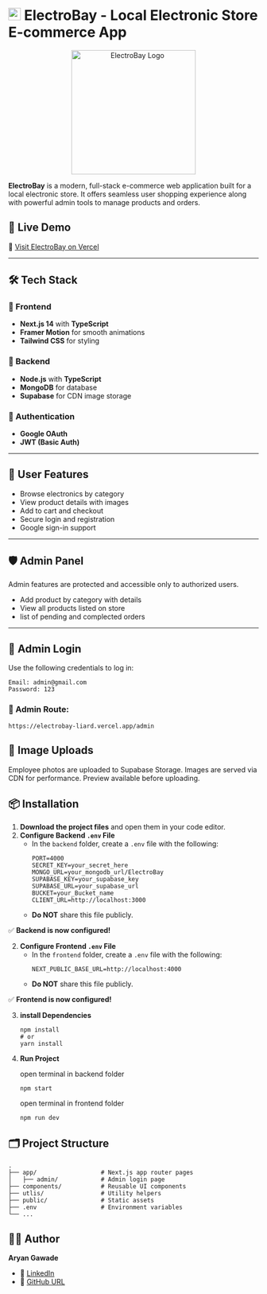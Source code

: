 # <img src="./frontend/app/favicon.ico" alt="ElectroBay Logo" width="25"/> ElectroBay - Local Electronic Store E-commerce App
<p align="center">
  <img src="https://yxbboqcacbihxherpisb.supabase.co/storage/v1/object/public/toki//20250724_152640.png" alt="ElectroBay Logo" width="250"/>
</p>

**ElectroBay** is a modern, full-stack e-commerce web application built for a local electronic store. It offers seamless user shopping experience along with powerful admin tools to manage products and orders.

## 🚀 Live Demo

🔗 [Visit ElectroBay on Vercel](https://electrobay-liard.vercel.app)

---

## 🛠 Tech Stack

### 🔹 Frontend
- **Next.js 14** with **TypeScript**
- **Framer Motion** for smooth animations
- **Tailwind CSS** for styling

### 🔹 Backend
- **Node.js** with **TypeScript**
- **MongoDB** for database
- **Supabase** for CDN image storage

### 🔹 Authentication
- **Google OAuth**
- **JWT (Basic Auth)**

---

## 👤 User Features
- Browse electronics by category
- View product details with images
- Add to cart and checkout
- Secure login and registration
- Google sign-in support

---

## 🛡️ Admin Panel

Admin features are protected and accessible only to authorized users.
- Add product by category with details
- View all products listed on store
- list of pending and complected orders

---

## 🔐 Admin Login

Use the following credentials to log in:

```text
Email: admin@gmail.com
Password: 123
```
### 🔗 Admin Route:
```route
https://electrobay-liard.vercel.app/admin
```

## 📸 Image Uploads
Employee photos are uploaded to Supabase Storage.
Images are served via CDN for performance.
Preview available before uploading.

## 📦 Installation
1. **Download the project files** and open them in your code editor.
2. **Configure Backend `.env` File**
   - In the `backend` folder, create a `.env` file with the following:
     ```env
     PORT=4000
     SECRET_KEY=your_secret_here
     MONGO_URL=your_mongodb_url/ElectroBay
     SUPABASE_KEY=your_supabase_key
     SUPABASE_URL=your_supabase_url
     BUCKET=your_Bucket_name
     CLIENT_URL=http://localhost:3000
     ```
   - **Do NOT** share this file publicly.

✅ **Backend is now configured!**

2. **Configure Frontend `.env` File**
   - In the `frontend` folder, create a `.env` file with the following:
     ```env
     NEXT_PUBLIC_BASE_URL=http://localhost:4000
     ```
   - **Do NOT** share this file publicly.

✅ **Frontend is now configured!**

3. **install Dependencies**
     ```terminal
    npm install
    # or
    yarn install
     ```

3. **Run Project**

    open terminal in backend folder
     ```terminal
    npm start
     ```
     open terminal in frontend folder
     ```terminal
    npm run dev
    ```
## 🗂 Project Structure
```Project Structure
.
├── app/                  # Next.js app router pages
│   ├── admin/            # Admin login page
├── components/           # Reusable UI components
├── utlis/                # Utility helpers
├── public/               # Static assets
├── .env                  # Environment variables
└── ...
```

## 🙋‍♂️ Author
**Aryan Gawade**
- 🔗 [LinkedIn](https://www.linkedin.com/in/siddharth-keer-30141011s003n004/)
- 🔗 [GitHub URL](https://github.com/Siddharth-Keer)